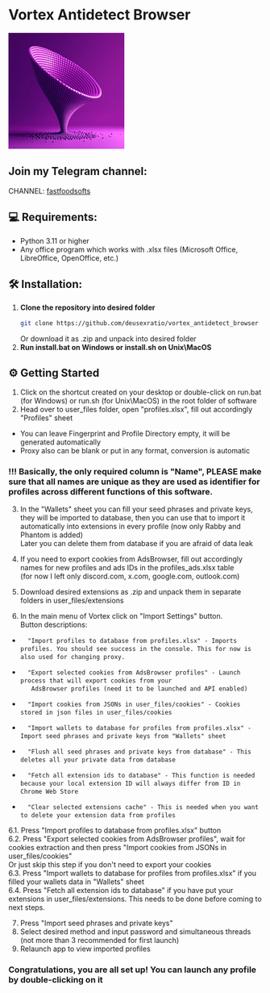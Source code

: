 # Vortex Antidetect Browser

![logo](./db/assets/mini_logo.png)  

## Join my Telegram channel:  
CHANNEL: [fastfoodsofts](https://t.me/fastfoodsofts)  

## 💻 Requirements: 
- Python 3.11 or higher  
- Any office program which works with .xlsx files (Microsoft Office, LibreOffice, OpenOffice, etc.)

## 🛠️ Installation:  
1. **Clone the repository into desired folder**  
   ```bash
   git clone https://github.com/deusexratio/vortex_antidetect_browser
   ```
   Or download it as .zip and unpack into desired folder
2. **Run install.bat on Windows or install.sh on Unix\MacOS**  

## ⚙️ Getting Started  
1. Click on the shortcut created on your desktop or double-click on run.bat (for Windows) or run.sh (for Unix\MacOS)
in the root folder of software
2. Head over to user_files folder, open "profiles.xlsx", fill out accordingly "Profiles" sheet
* You can leave Fingerprint and Profile Directory empty, it will be generated automatically  
* Proxy also can be blank or put in any format, conversion is automatic
### !!! Basically, the only required column is "Name", PLEASE make sure that all names are unique as they are used as identifier for profiles across different functions of this software.
3. In the "Wallets" sheet you can fill your seed phrases and private keys, they will be imported to database, then you can use that to import it automatically into extensions in every profile (now only Rabby and Phantom is added)  
Later you can delete them from database if you are afraid of data leak
4. If you need to export cookies from AdsBrowser, fill out accordingly names for new profiles and ads IDs in the profiles_ads.xlsx table  
   (for now I left only discord.com, x.com, google.com, outlook.com)  
5. Download desired extensions as .zip and unpack them in separate folders in user_files/extensions

6. In the main menu of Vortex click on "Import Settings" button.  
Button descriptions:
* 
        "Import profiles to database from profiles.xlsx" - Imports profiles. You should see success in the console. This for now is also used for changing proxy.
*       "Export selected cookies from AdsBrowser profiles" - Launch process that will export cookies from your 
         AdsBrowser profiles (need it to be launched and API enabled)
* 
        "Import cookies from JSONs in user_files/cookies" - Cookies stored in json files in user_files/cookies
* 
        "Import wallets to database for profiles from profiles.xlsx" - Import seed phrases and private keys from "Wallets" sheet
* 
        "Flush all seed phrases and private keys from database" - This deletes all your private data from database
* 
        "Fetch all extension ids to database" - This function is needed because your local extension ID will always differ from ID in Chrome Web Store
* 
        "Clear selected extensions cache" - This is needed when you want to delete your extension data from profiles
6.1. Press "Import profiles to database from profiles.xlsx" button  
6.2. Press "Export selected cookies from AdsBrowser profiles", wait for cookies extraction and then press "Import cookies from JSONs in user_files/cookies"  
Or just skip this step if you don't need to export your cookies  
6.3. Press "Import wallets to database for profiles from profiles.xlsx" if you filled your wallets data in "Wallets" sheet  
6.4. Press "Fetch all extension ids to database" if you have put your extensions in user_files/extensions. This needs to be done before coming to next steps.  

7. Press "Import seed phrases and private keys"
8. Select desired method and input password and simultaneous threads (not more than 3 recommended for first launch)
9. Relaunch app to view imported profiles

### Congratulations, you are all set up! You can launch any profile by double-clicking on it

